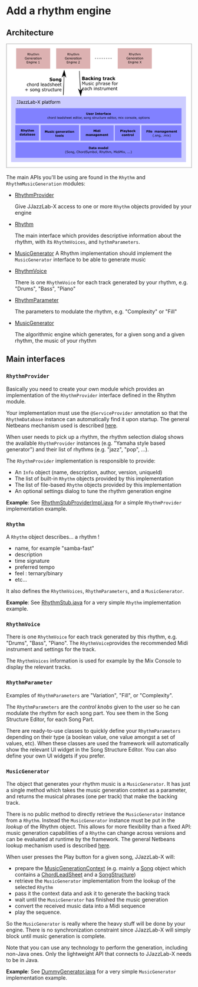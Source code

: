 # Add a rhythm engine

## Architecture

![](.gitbook/assets/rhythmpluginsarchitecture.png)

The main APIs you'll be using are found in the `Rhythm` and `RhythmMusicGeneration` modules:

* [RhythmProvider](https://github.com/jjazzboss/JJazzLab-X/blob/master/Rhythm/src/org/jjazz/rhythm/spi/RhythmProvider.java)  

  Give JJazzLab-X access to one or more `Rhythm` objects provided by your engine

* [Rhythm](https://github.com/jjazzboss/JJazzLab-X/blob/master/Rhythm/src/org/jjazz/rhythm/api/Rhythm.java)  

  The main interface which provides descriptive information about the rhythm, with its `RhythmVoices`, and `hythmParameters`. 

* [MusicGenerator](https://github.com/jjazzboss/JJazzLab-X/blob/master/RhythmMusicGeneration/src/org/jjazz/rhythmmusicgeneration/spi/MusicGenerator.java) A Rhythm implementation should implement the `MusicGenerator` interface to be able to generate music
* [RhythmVoice](https://github.com/jjazzboss/JJazzLab-X/blob/master/Rhythm/src/org/jjazz/rhythm/api/RhythmVoice.java)  

  There is one `RhythmVoice` for each track generated by your rhythm, e.g. "Drums", "Bass", "Piano"

* [RhythmParameter](https://github.com/jjazzboss/JJazzLab-X/tree/master/Rhythm/src/org/jjazz/rhythm/api)  

  The parameters to modulate the rhythm, e.g. "Complexity" or "Fill"

* [MusicGenerator](https://github.com/jjazzboss/JJazzLab-X/blob/master/RhythmMusicGeneration/src/org/jjazz/rhythmmusicgeneration/spi/MusicGenerator.java)   

  The algorithmic engine which generates, for a given song and a given rhythm, the music of your rhythm

## Main interfaces

### `RhythmProvider` 

Basically you need to create your own module which provides an implementation of the `RhythmProvider` interface defined in the Rhythm module.

Your implementation must use the `@ServiceProvider` annotation so that the `RhythmDatabase` instance can automatically find it upon startup. The general Netbeans mechanism used is described [here](http://wiki.netbeans.org/DevFaqLookupDefault).

When user needs to pick up a rhythm, the rhythm selection dialog shows the available `RhythmProvider` instances \(e.g. "Yamaha style based generator"\) and their list of rhythms \(e.g. "jazz", "pop", ...\).

The `RhythmProvider` implementation is responsible to provide:

* An `Info` object \(name, description, author, version, uniqueId\) 
* The list of built-in `Rhythm` objects provided by this implementation 
* The list of file-based `Rhythm` objects provided by this implementation
* An optional settings dialog to tune the rhythm generation engine

**Example**: See [RhythmStubProviderImpl.java](https://github.com/jjazzboss/JJazzLab-X/blob/master/RhythmStubs/src/org/jjazz/rhythm/stubs/RhythmStubProviderImpl.java) for a simple `RhythmProvider` implementation example.

### `Rhythm` 

A `Rhythm` object describes... a rhythm !

* name, for example "samba-fast"
* description
* time signature
* preferred tempo
* feel : ternary/binary 
* etc...

It also defines the `RhythmVoices`, `RhythmParameters`, and a `MusicGenerator`.

**Example**: See [RhythmStub.java](https://github.com/jjazzboss/JJazzLab-X/blob/master/RhythmStubs/src/org/jjazz/rhythm/stubs/RhythmStub.java) for a very simple `Rhythm` implementation example.

### `RhythmVoice` 

There is one `RhythmVoice` for each track generated by this rhythm, e.g. "Drums", "Bass", "Piano". The `RhythmVoice`provides the recommended Midi instrument and settings for the track.

The `RhythmVoices` information is used for example by the Mix Console to display the relevant tracks.

### `RhythmParameter` 

Examples of `RhythmParameters` are "Variation", "Fill", or "Complexity".

The `RhythmParameters` are the _control knobs_ given to the user so he can modulate the rhythm for each song part. You see them in the Song Structure Editor, for each Song Part.

There are ready-to-use classes to quickly define your `RhythmParameters` depending on their type \(a boolean value, one value amongst a set of values, etc\). When these classes are used the framework will automatically show the relevant UI widget in the Song Structure Editor. You can also define your own UI widgets if you prefer.

### `MusicGenerator` 

The object that generates your rhythm music is a `MusicGenerator`. It has just a single method which takes the music generation context as a parameter, and returns the musical phrases \(one per track\) that make the backing track.

There is no public method to directly retrieve the `MusicGenerator` instance from a `Rhythm`. Instead the `MusicGenerator` instance must be put in the _lookup_ of the Rhythm object. This allows for more flexibility than a fixed API: music generation capabilities of a `Rhythm` can change across versions and can be evaluated at runtime by the framework. The general Netbeans lookup mechanism used is described [here](http://wiki.netbeans.org/DevFaqLookup).

When user presses the Play button for a given song, JJazzLab-X will:

* prepare the [MusicGenerationContext](https://github.com/jjazzboss/JJazzLab-X/blob/master/RhythmMusicGeneration/src/org/jjazz/rhythmmusicgeneration/MusicGenerationContext.java) \(e.g. mainly a [Song](https://github.com/jjazzboss/JJazzLab-X/blob/master/Song/src/org/jjazz/song/api/Song.java) object which contains a [ChordLeadSheet](https://github.com/jjazzboss/JJazzLab-X/blob/master/ChordLeadSheet/src/org/jjazz/leadsheet/chordleadsheet/api/ChordLeadSheet.java) and a [SongStructure](https://github.com/jjazzboss/JJazzLab-X/blob/master/SongStructure/src/org/jjazz/songstructure/api/SongStructure.java)\)
* retrieve the `MusicGenerator` implementation from the lookup of the selected `Rhythm`
* pass it the context data and ask it to generate the backing track
* wait until the `MusicGenerator` has finished the music generation
* convert the received music data into a Midi sequence
* play the sequence.

So the `MusicGenerator` is really where the heavy stuff will be done by your engine. There is no synchronization constraint since JJazzLab-X will simply block until music generation is complete.

Note that you can use any technology to perform the generation, including non-Java ones. Only the lightweight API that connects to JJazzLab-X needs to be in Java.

**Example**: See [DummyGenerator.java](https://github.com/jjazzboss/JJazzLab-X/blob/master/RhythmMusicGeneration/src/org/jjazz/rhythmmusicgeneration/DummyGenerator.java) for a very simple `MusicGenerator` implementation example.


